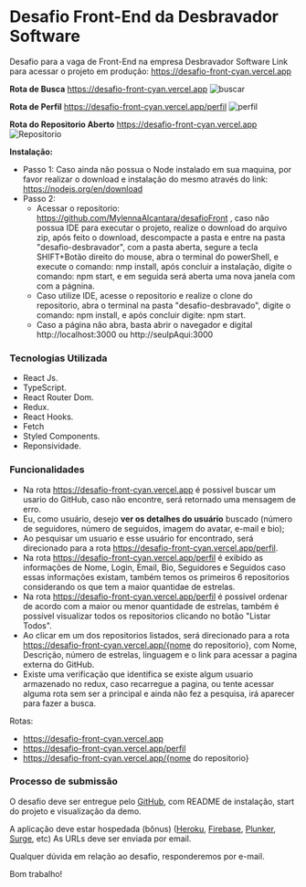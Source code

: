 # Desafio Front-End da Desbravador Software
Desafio para a vaga de Front-End na empresa Desbravador Software
Link para acessar o projeto em produção: https://desafio-front-cyan.vercel.app

**Rota de Busca**
https://desafio-front-cyan.vercel.app
![buscar](https://github.com/MylennaAlcantara/desafioFront/assets/93752575/f5cdf81a-742f-46ac-904c-6f3dbff09aaa)

**Rota de Perfil**
https://desafio-front-cyan.vercel.app/perfil
![perfil](https://github.com/MylennaAlcantara/desafioFront/assets/93752575/e2dbce75-405f-4c5d-9d19-d6fbf8b3143e)

**Rota do Repositorio Aberto**
https://desafio-front-cyan.vercel.app
![Repositorio](https://github.com/MylennaAlcantara/desafioFront/assets/93752575/6c11926d-6b8d-44ad-a438-ff32296947bc)


**Instalação:**  
* Passo 1:
  Caso ainda não possua o Node instalado em sua maquina, por favor realizar o download e instalação do mesmo através do link: https://nodejs.org/en/download
* Passo 2:
  * Acessar o repositorio: https://github.com/MylennaAlcantara/desafioFront , caso não possua IDE para executar o projeto, realize o download do arquivo zip, após feito o download, descompacte a pasta e entre na pasta "desafio-desbravador", com a pasta aberta, segure a tecla SHIFT+Botão direito do mouse, abra o terminal do powerShell, e execute o comando: nmp install, após concluir a instalação, digite o comando: npm start, e em seguida será aberta uma nova janela com com a págnina.
  * Caso utilize IDE, acesse o repositorio e realize o clone do repositorio, abra o terminal na pasta "desafio-desbravado", digite o comando: npm install, e após concluir digite: npm start.
  * Caso a página não abra, basta abrir o navegador e digital http://localhost:3000 ou http://seuIpAqui:3000

### **Tecnologias Utilizada** ###
* React Js.
* TypeScript.
* React Router Dom.
* Redux.
* React Hooks.
* Fetch
* Styled Components.
* Reponsividade.

### **Funcionalidades** ###

* Na rota https://desafio-front-cyan.vercel.app é possivel buscar um usario do GitHub, caso não encontre, será retornado uma mensagem de erro.
* Eu, como usuário, desejo **ver os detalhes do usuário** buscado (número de seguidores, número de seguidos, imagem do avatar, e-mail e bio);
* Ao pesquisar um usuario e esse usuário for encontrado, será direcionado para a rota https://desafio-front-cyan.vercel.app/perfil.
* Na rota https://desafio-front-cyan.vercel.app/perfil é exibido as informações de Nome, Login, Email, Bio, Seguidores e Seguidos caso essas informações existam, também temos os primeiros 6 repositorios considerando os que tem a maior quantidae de estrelas.
* Na rota https://desafio-front-cyan.vercel.app/perfil é possivel ordenar de acordo com a maior ou menor quantidade de estrelas, também é possível visualizar todos os repositorios clicando no botão "Listar Todos".
* Ao clicar em um dos repositorios listados, será direcionado para a rota https://desafio-front-cyan.vercel.app/{nome do repositorio}, com Nome, Descrição, número de estrelas, linguagem e o link para acessar a pagina externa do GitHub.
* Existe uma verificação que identifica se existe algum usuario armazenado no redux, caso recarregue a pagina, ou tente acessar alguma rota sem ser a principal e ainda não fez a pesquisa, irá aparecer para fazer a busca.
  
Rotas:
* https://desafio-front-cyan.vercel.app
* https://desafio-front-cyan.vercel.app/perfil
* https://desafio-front-cyan.vercel.app/{nome do repositorio}

### **Processo de submissão** ###

O desafio deve ser entregue pelo [GitHub](http://github.com/), com README de instalação, start do projeto e visualização da demo.

A aplicação deve estar hospedada (bônus) ([Heroku](https://www.heroku.com/), [Firebase](https://www.firebase.com/), [Plunker](https://plnkr.co/), [Surge](http://surge.sh/), etc) As URLs deve ser enviada por email.

Qualquer dúvida em relação ao desafio, responderemos por e-mail.

Bom trabalho!
